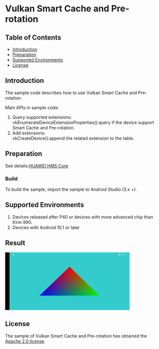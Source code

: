 # Vulkan Smart Cache and Pre-rotation


## Table of Contents

 * [Introduction](#introduction)
 * [Preparation](#preparation)
 * [Supported Environments](#supported-environments)
 * [License](#license)


## Introduction
The sample code describes how to use Vulkan Smart Cache and Pre-rotation.

Main APIs in sample code:
1. Query supported extensions: <br>
vkEnumerateDeviceExtensionProperties():query if the device support Smart Cache and Pre-rotation.<br>
2. Add extensions: <br>
vkCreateDevice():append the related extension to the table.

## Preparation
See details:[HUAWEI HMS Core](https://developer.huawei.com/consumer/en/doc/development/HMSCore-Guides/introduction-0000001050200029?ha_source=hms1)

### Build
To build the sample, import the sample to Android Studio (3.x +).

## Supported Environments
1. Devices released after P40 or devices with more advanced chip than Kirin 990.
2. Devices with Android 10.1 or later

## Result
<img src="DemoResult.jpg" width = 80% height = 40%>

## License
The sample of Vulkan Smart Cache and Pre-rotation has obtained the [Apache 2.0 license](http://www.apache.org/licenses/LICENSE-2.0).

